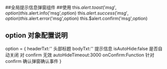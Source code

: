 ##全局提示信息弹窗组件 ##使用
this.$alert.toast('msg',option)
this.$alert.info('msg',option)
this.$alert.success('msg',option)
this.$alert.error('msg',option)
this.$alert.confirm('msg',option)

## option 对象配置说明

option = {
headerTxt:'' 头部标题
bodyTxt:'' 提示信息
isAutoHide:false 是否自动关闭 对 confirm 无效
autoHideTimeout:3000
onConfirm:Function 针对 confirm 确认弹窗确认事件
}

